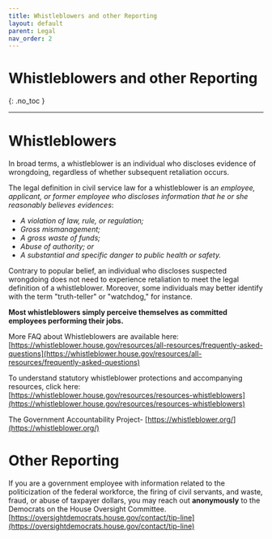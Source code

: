 ```yaml
---
title: Whistleblowers and other Reporting
layout: default
parent: Legal
nav_order: 2
---
```

# Whistleblowers and other Reporting

{: .no_toc }

---
# Whistleblowers

In broad terms, a whistleblower is an individual who discloses evidence of wrongdoing, regardless of whether subsequent retaliation occurs.

The legal definition in civil service law for a whistleblower is a*n employee, applicant, or former employee who discloses information that he or she reasonably believes evidences*:

- *A violation of law, rule, or regulation;*
- *Gross mismanagement;*
- *A gross waste of funds;*
- *Abuse of authority; or*
- *A substantial and sp*e*cific danger to public health or safety.*

Contrary to popular belief, an individual who discloses suspected wrongdoing does not need to experience retaliation to meet the legal definition of a whistleblower. Moreover, some individuals may better identify with the term "truth-teller" or "watchdog," for instance.

**Most whistleblowers simply perceive themselves as committed employees performing their jobs.**

More FAQ about Whistleblowers are available here: [https://whistleblower.house.gov/resources/all-resources/frequently-asked-questions](https://whistleblower.house.gov/resources/all-resources/frequently-asked-questions)

To understand statutory whistleblower protections and accompanying resources, click here: [https://whistleblower.house.gov/resources/resources-whistleblowers](https://whistleblower.house.gov/resources/resources-whistleblowers)

The Government Accountability Project- [https://whistleblower.org/](https://whistleblower.org/)

# Other Reporting

If you are a government employee with information related to the politicization of the federal workforce, the firing of civil servants, and waste, fraud, or abuse of taxpayer dollars, you may reach out **anonymously** to the Democrats on the House Oversight Committee.  [https://oversightdemocrats.house.gov/contact/tip-line](https://oversightdemocrats.house.gov/contact/tip-line)
